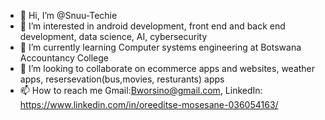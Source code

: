- 👋 Hi, I’m @Snuu-Techie
- 👀 I’m interested in android development, front end and back end development, data science, AI, cybersecurity
- 🌱 I’m currently learning Computer systems engineering at Botswana Accountancy College
- 💞️ I’m looking to collaborate on ecommerce apps and websites, weather apps, resersevation(bus,movies, resturants) apps
- 📫 How to reach me Gmail:Bworsino@gmail.com, LinkedIn: https://www.linkedin.com/in/oreeditse-mosesane-036054163/

<!---
Snuu-Techie/Snuu-Techie is a ✨ special ✨ repository because its `README.md` (this file) appears on your GitHub profile.
You can click the Preview link to take a look at your changes.
--->
